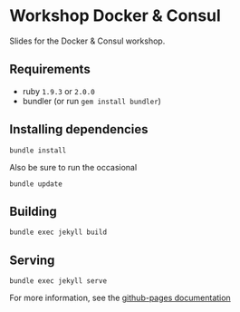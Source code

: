 # Workshop Docker & Consul

Slides for the Docker & Consul workshop.


## Requirements
  - ruby `1.9.3` or `2.0.0`
  - bundler (or run `gem install bundler`)

## Installing dependencies

    bundle install

Also be sure to run the occasional

    bundle update

## Building

    bundle exec jekyll build

## Serving

    bundle exec jekyll serve

For more information, see the [github-pages documentation](https://help.github.com/articles/using-jekyll-with-pages/)
